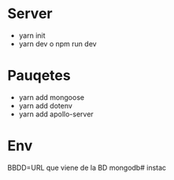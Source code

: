 # Server
- yarn init
- yarn dev o npm run dev


# Pauqetes

- yarn add mongoose
- yarn add dotenv
- yarn add apollo-server


# Env
BBDD=URL que viene de la BD mongodb# instac

